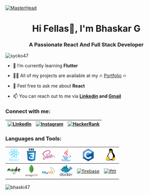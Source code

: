 [![MasterHead](https://user-images.githubusercontent.com/74038190/213910845-af37a709-8995-40d6-be59-724526e3c3d7.gif)](https://portfolio-sycko47s-projects.vercel.app/)
<h1 align="center">Hi Fellas👋, I'm Bhaskar G</h1>
<h3 align="center">A Passionate React And Full Stack Developer</h3>

<p align="left"> <img src="https://komarev.com/ghpvc/?username=sycko47&label=Profile%20views&color=0e75b6&style=flat" alt="sycko47" /> </p>

- 🌱 I’m currently learning **Flutter**

- 👨‍💻 All of my projects are available at my 🔥 [Portfolio](https://portfolio-sycko47s-projects.vercel.app/) 🔥

- 💬 Feel free to ask me about **React**

- 📫 You can reach out to me via  **[Linkedin](https://linkedin.com/in/bhaskar-g-9808612a0) and <a href="mailto:bhaskarg2003@gmail.com">Gmail</a>**

<h3 align="left">Connect with me:</h3>

| [<img src="https://raw.githubusercontent.com/rahuldkjain/github-profile-readme-generator/master/src/images/icons/Social/linked-in-alt.svg" alt="LinkedIn" width="30" height="40">](https://linkedin.com/in/bhaskar-g-9808612a0) | [<img src="https://raw.githubusercontent.com/rahuldkjain/github-profile-readme-generator/master/src/images/icons/Social/instagram.svg" alt="Instagram" width="30" height="40">](https://instagram.com/bhaskarg2003) | [<img src="https://raw.githubusercontent.com/rahuldkjain/github-profile-readme-generator/master/src/images/icons/Social/hackerrank.svg" alt="HackerRank" width="30" height="40">](https://www.hackerrank.com/bhaskarg2003) |
|---|---|---|


<h3 align="left">Languages and Tools:</h3>

| [<img src="https://raw.githubusercontent.com/devicons/devicon/master/icons/react/react-original-wordmark.svg" alt="react" width="40" height="40"/>](https://reactjs.org/) | [<img src="https://raw.githubusercontent.com/devicons/devicon/master/icons/css3/css3-original-wordmark.svg" alt="css3" width="40" height="40"/>](https://www.w3schools.com/css/) | [<img src="https://raw.githubusercontent.com/devicons/devicon/master/icons/sass/sass-original.svg" alt="sass" width="40" height="40"/>](https://sass-lang.com) | [<img src="https://raw.githubusercontent.com/devicons/devicon/master/icons/java/java-original.svg" alt="java" width="40" height="40"/>](https://www.java.com) | [<img src="https://raw.githubusercontent.com/devicons/devicon/master/icons/c/c-original.svg" alt="c" width="40" height="40"/>](https://www.cprogramming.com/) | [<img src="https://raw.githubusercontent.com/devicons/devicon/master/icons/linux/linux-original.svg" alt="linux" width="40" height="40"/>](https://www.linux.org/) |
|---|---|---|---|---|---|
| [<img src="https://raw.githubusercontent.com/devicons/devicon/master/icons/nodejs/nodejs-original-wordmark.svg" alt="nodejs" width="40" height="40"/>](https://nodejs.org) | [<img src="https://raw.githubusercontent.com/devicons/devicon/master/icons/mongodb/mongodb-original-wordmark.svg" alt="mongodb" width="40" height="40"/>](https://www.mongodb.com/) | [<img src="https://raw.githubusercontent.com/devicons/devicon/master/icons/mysql/mysql-original-wordmark.svg" alt="mysql" width="40" height="40"/>](https://www.mysql.com/) | [<img src="https://raw.githubusercontent.com/devicons/devicon/master/icons/docker/docker-original-wordmark.svg" alt="docker" width="40" height="40"/>](https://www.docker.com/) | [<img src="https://www.vectorlogo.zone/logos/firebase/firebase-icon.svg" alt="firebase" width="40" height="40"/>](https://firebase.google.com/) | [<img src="https://www.vectorlogo.zone/logos/ifttt/ifttt-ar21.svg" alt="ifttt" width="40" height="40"/>](https://ifttt.com/) |

<p><img align="center" src="https://github-readme-stats.vercel.app/api/top-langs?username=bhaski47&show_icons=true&locale=en&layout=compact" alt="bhaski47" /></p>

